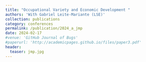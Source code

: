 ```yaml
---
title: "Occupational Variety and Economic Development "
authors: 'With Gabriel Leite-Mariante (LSE)'
collection: publications
category: conferences
permalink: /publication/2024_a_jmp
date: 2024-02-17
#venue: 'GitHub Journal of Bugs'
#paperurl: 'http://academicpages.github.io/files/paper3.pdf'
header:
  teaser: jmp.jpg
---
```

